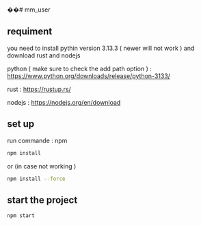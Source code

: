 ��#   m m _ u s e r 
## requiment

 you need to install pythin version 3.13.3 ( newer will not work ) and download rust and nodejs 
 
python ( make sure to check the add path option ) : https://www.python.org/downloads/release/python-3133/

rust :  https://rustup.rs/

nodejs : https://nodejs.org/en/download


## set up

run commande : npm 

```bash
npm install
```
or (in case not working )
```bash
npm install --force 
```
## start the project
```bash
npm start  
```

